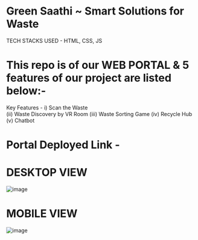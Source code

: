 # Green Saathi ~ Smart Solutions for Waste
TECH STACKS USED - HTML, CSS, JS
# This repo is of our WEB PORTAL & 5 features of our project are listed below:-
Key Features - 
i) Scan the Waste  
(ii) Waste Discovery by VR Room 
(iii) Waste Sorting Game 
(iv) Recycle Hub
(v) Chatbot
# Portal Deployed Link - 

# DESKTOP VIEW
![image](https://github.com/Git-Upasana/eco-savvy/assets/135226089/57a92020-de5c-419f-b986-e294543b8cd6)

# MOBILE VIEW
![image](https://github.com/Git-Upasana/eco-savvy/assets/135226089/7a8aef6a-1873-476e-a4e2-b1d91492193e)





